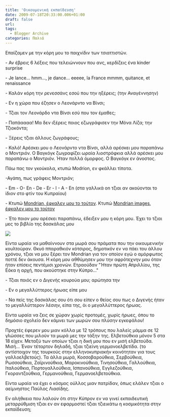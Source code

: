 ```yaml
---
title: 'Οικουμενική εκπαίδευση'
date: 2009-07-18T20:33:00.006+01:00
draft: false
url: 
tags:
  - Blogger Archive
categories: Παλιά
---
```


Επαίζαμεν με την κόρη μου το παιχνίδιν των τσιαττιστών.

  

\- Αν έβρεις 6 λέξεις που τελειώννουν που ανς, κερδίζεις ένα kinder surprise

\- Je lance... hmm..., je dance... eeeee, la France mmmm, quitance, et renaissance

\- Καλάν κόρη την ρενεσσάνς εσού που την ηξέρεις; (την Αναγέννησην)

\- Εν η χώρα που έζησεν ο Λεονάρντο να Βίνσι;

\- Τζιαι τον Λεονάρδο ντα Βίνσι εσύ που τον έμαθες;

\- Παπάαααα! Μα δεν ιξέρεις ποιος εζωγράφισεν την Μόνα Λίζα; την Τζιοκόντα;

\- Ξέρεις τζιαι άλλους ζωγράφους;

\- Καλό! Αρέσκει μου ο Λεονάρντο ντα Βίνσι, αλλά αρέσκει μου παραπάνω ο Μοντριόν. Ο Βαγκόγκ ζωγραφίζει ωραία λιοστρόφκια αλλά αρέσκει μου παραπάνω ο Μοντριόν. Ήταν πολλά όμορφος. Ο Βαγκόγκ εν άνοστος.

  

Πάω πας τον γκούκολα, κτυπώ Modrion, εν φκάλλει τίποτα.

\-Αγάπη, πως γράφεις Μοντριόν;

\- Em - O- En - De - Er - I - A - En (στα γαλλικά on τζιαι αν ακούονται το ίδιον στο φτίν του Κυπραίου)

\- Κτυπώ [Mondrian, έφκαλεν μου το τούτον](http://el.wikipedia.org/wiki/%CE%A0%CE%B9%CE%AD_%CE%9C%CE%BF%CE%BD%CF%84%CF%81%CE%B9%CE%AC%CE%BD). Κτυπώ [Mondrian images, έφκαλεν μου το τούτον](http://images.google.ch/images?hl=fr&ei=IjBiSrXKB5GnsAafq-xd&resnum=0&q=mondrian&um=1&ie=UTF-8&sa=N&tab=wi)

\- Έτο ποιον μου αρέσκει παραπάνω, έδειξεν μου η κόρη μου. Έχει το τζιαι μες το βιβλίο της δασκάλας μου

  

  
[![](https://blogger.googleusercontent.com/img/b/R29vZ2xl/AVvXsEiHN2HrBurpimZviGYu1tqeQqM9IP26CZJiPN-sSgxxzHVz-HcKg8D7eqkXHDc2tAgA8M-5SQIR_R4puHc45VXUuUwrj_Ejjylen3T2WpOj-ZUtD4pAx6URuxNgN-UK9nf8zKZX8S_RX6E/s400/mondrian.jpg)](https://blogger.googleusercontent.com/img/b/R29vZ2xl/AVvXsEiHN2HrBurpimZviGYu1tqeQqM9IP26CZJiPN-sSgxxzHVz-HcKg8D7eqkXHDc2tAgA8M-5SQIR_R4puHc45VXUuUwrj_Ejjylen3T2WpOj-ZUtD4pAx6URuxNgN-UK9nf8zKZX8S_RX6E/s1600-h/mondrian.jpg)  

Είντα ωραία να μαθαίννουν στα μωρά σου πράματα που την οικουμενικήν κουλτούραν. Θκυό ππαραθκιόν κότσιρος, δημοτικόν εν να πάει του άλλου χρόνου, τζιαι να μου ξέρει τον Mondrian για τον οποίον εγώ ο αμόρφωτος ποττέ δεν άκουσα. Η κόρη μου αθθύμησεν μου την αφρότεχνην μου όταν ήταν επίσεις πεντέμισι χρονών. Ετραούδαν "Ήταν πρώτη Απριλλίου, της Εόκα η αρχή, που ακούστηκε στην Κύπρο..."

  

\- Τζιαι ποιός εν ο Διγενής κουρούα μου; αρώτησα την

\- Εν ο μεγαλλύττερος ήρωας είπε μου

\- Να πείς της δασκάλας σου ότι σου είπεν ο θείος σου πως ο Διγενής ήταν το μεγαλλύττερον λέσιην, είπα της, όι ο μεγαλλύττερος ήρωας.

  

Είντα ωραία να ζεις σε χώραν χωρίς προτομές, χωρίς ήρωες, όπου το δημόσιο σχολείο δεν κάμνει των μωρών σου πλύσην εγκεφάλου!

  

Προχτές έφερεν μου μιαν κόλλα με 12 τρόπους που λαλείς μάμμα σε 12 γλώσσες που μιλούν τα μωρά μες την τάξην της. Ελβετούθκια μόνον 5 στα 18 είχεν. Μεταξύ των οποίων τζιαι η δική μου που εν μισή ελβετούδα. Μισή... Έναν τέταρτον δηλαδή, τζιαι τζιείνη γερμανοελβετίδα. (το αντίστοιχον της τουρκούς στην ελληνοκυπριακήν κοινότηταν για τους γαλλοελβετούς). Τα άλλα μωρά, Κοσσοβαρούθκια, Σερβούθκια, Ρωσσούθκια, Ζαϊρινούθκια, Μαροκινούθκια, Τινησούθκια, Γαλλούθκια, Ιταλούθκια, Πορτογαλλούθκια, Ισπανούθκια, Εγγλεζούθκια, Γκοραντζούθκια, Γερμανούθκια, Γερμανοελβετούθκια.

  

Είντα ωραία να έχει ο κόσμος ούλλος μιαν πατρίδαν, όπως ελάλεν τζιαι ο αείμνηστος Παύλος Λιασίδης.

  

Εν αλήθκεια που λαλούν ότι στην Κύπρον εν να γινεί εκπαιδευτική μεταρρύθμιση τζιαι εν αν εφαρμοστεί τζιαι τζιεικάτω η κοσμικότητα στην εκπαίδευση;
